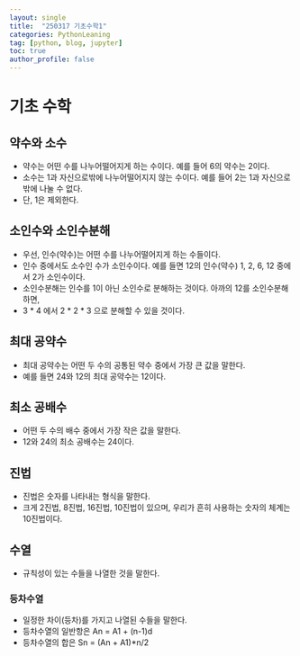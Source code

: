 ```yaml
---
layout: single
title:  "250317 기초수학1"
categories: PythonLeaning
tag: [python, blog, jupyter]
toc: true
author_profile: false
---
```


<head>
  <style>
    table.dataframe {
      white-space: normal;
      width: 100%;
      height: 240px;
      display: block;
      overflow: auto;
      font-family: Arial, sans-serif;
      font-size: 0.9rem;
      line-height: 20px;
      text-align: center;
      border: 0px !important;
    }

    table.dataframe th {
      text-align: center;
      font-weight: bold;
      padding: 8px;
    }

    table.dataframe td {
      text-align: center;
      padding: 8px;
    }

    table.dataframe tr:hover {
      background: #b8d1f3; 
    }

    .output_prompt {
      overflow: auto;
      font-size: 0.9rem;
      line-height: 1.45;
      border-radius: 0.3rem;
      -webkit-overflow-scrolling: touch;
      padding: 0.8rem;
      margin-top: 0;
      margin-bottom: 15px;
      font: 1rem Consolas, "Liberation Mono", Menlo, Courier, monospace;
      color: $code-text-color;
      border: solid 1px $border-color;
      border-radius: 0.3rem;
      word-break: normal;
      white-space: pre;
    }

  .dataframe tbody tr th:only-of-type {
      vertical-align: middle;
  }

  .dataframe tbody tr th {
      vertical-align: top;
  }

  .dataframe thead th {
      text-align: center !important;
      padding: 8px;
  }

  .page__content p {
      margin: 0 0 0px !important;
  }

  .page__content p > strong {
    font-size: 0.8rem !important;
  }

  </style>
</head>

# **기초 수학**

## **약수와 소수**
* 약수는 어떤 수를 나누어떨어지게 하는 수이다. 예를 들어 6의 약수는 2이다.
* 소수는 1과 자신으로밖에 나누어떨어지지 않는 수이다. 예를 들어 2는 1과 자신으로밖에 나눌 수 없다.
* 단, 1은 제외한다.


## **소인수와 소인수분해**
* 우선, 인수(약수)는 어떤 수를 나누어떨어지게 하는 수들이다.
* 인수 중에서도 소수인 수가 소인수이다. 예를 들면 12의 인수(약수) 1, 2, 6, 12 중에서 2가 소인수이다.
* 소인수분해는 인수를 1이 아닌 소인수로 분해하는 것이다. 아까의 12를 소인수분해하면,
* 3 * 4 에서 2 * 2 * 3 으로 분해할 수 있을 것이다.


## **최대 공약수**
* 최대 공약수는 어떤 두 수의 공통된 약수 중에서 가장 큰 값을 말한다.
* 예를 들면 24와 12의 최대 공약수는 12이다.

## **최소 공배수**
* 어떤 두 수의 배수 중에서 가장 작은 값을 말한다.
* 12와 24의 최소 공배수는 24이다.

## **진법**
* 진법은 숫자를 나타내는 형식을 말한다.
* 크게 2진법, 8진법, 16진법, 10진법이 있으며, 우리가 흔히 사용하는 숫자의 체계는 10진법이다.

## **수열**
* 규칙성이 있는 수들을 나열한 것을 말한다.
### **등차수열**
* 일정한 차이(등차)를 가지고 나열된 수들을 말한다.
* 등차수열의 일반항은 An = A1 + (n-1)d
* 등차수열의 합은 Sn = (An + A1)*n/2

